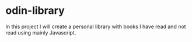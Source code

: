 # odin-library

In this project I will create a personal library with books I have read and not read using mainly Javascript.